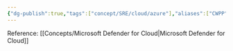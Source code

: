```yaml
---
{"dg-publish":true,"tags":["concept/SRE/cloud/azure"],"aliases":["CWPP"],"definition":"A platform with specific protections for servers, containers, storage, databases, and other workloads","creation_date":"2024-05-02 18:40","permalink":"/concepts/cloud-workload-protection-platform/","dgPassFrontmatter":true}
---
```


Reference: [[Concepts/Microsoft Defender for Cloud\|Microsoft Defender for Cloud]]
